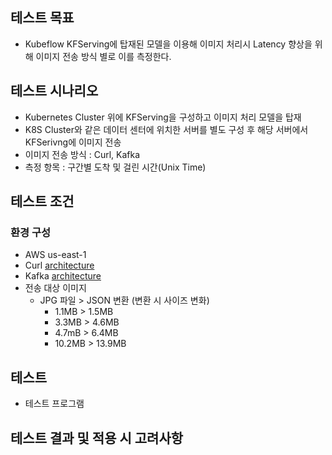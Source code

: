## 테스트 목표
* Kubeflow KFServing에 탑재된 모델을 이용해 이미지 처리시 Latency 향상을 위해 이미지 전송 방식 별로 이를 측정한다.  

## 테스트 시나리오
* Kubernetes Cluster 위에 KFServing을 구성하고 이미지 처리 모델을 탑재
* K8S Cluster와 같은 데이터 센터에 위치한 서버를 별도 구성 후 해당 서버에서 KFSerivng에 이미지 전송
* 이미지 전송 방식 : Curl, Kafka
* 측정 항목 : 구간별 도착 및 걸린 시간(Unix Time)
## 테스트 조건
### 환경 구성
* AWS us-east-1
* Curl [architecture](https://github.com/mokpolar/kubeflow/tree/master/eks/samples/kafka/images/arch2.png)
* Kafka [architecture](https://github.com/mokpolar/kubeflow/tree/master/eks/samples/kafka/images/arch1.png)
* 전송 대상 이미지
    * JPG 파일 > JSON 변환 (변환 시 사이즈 변화)
        * 1.1MB > 1.5MB
        * 3.3MB > 4.6MB
        * 4.7mB > 6.4MB
        * 10.2MB > 13.9MB

## 테스트

* 테스트 프로그램

## 테스트 결과 및 적용 시 고려사항

